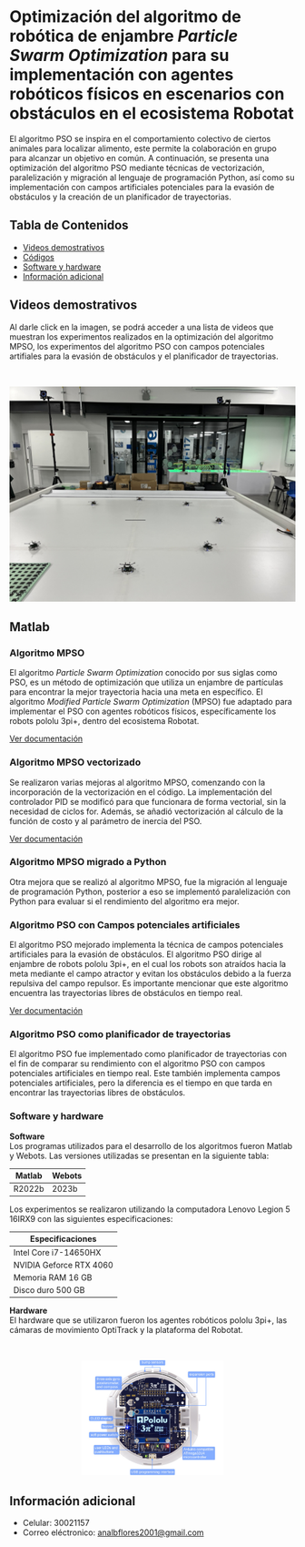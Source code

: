 # Optimización del algoritmo de robótica de enjambre *Particle Swarm Optimization* para su implementación con agentes robóticos físicos en escenarios con obstáculos en el ecosistema Robotat 
El algoritmo PSO se inspira en el comportamiento colectivo de ciertos animales para localizar alimento, este permite la colaboración en grupo para alcanzar un objetivo en común. A continuación, se presenta una optimización del algoritmo PSO mediante técnicas de vectorización, paralelización y migración al lenguaje de programación Python, así como su implementación con campos artificiales potenciales para la evasión de obstáculos y la creación de un planificador de trayectorias.

## Tabla de Contenidos
- [Videos demostrativos](#videos-demostrativos)
- [Códigos](#códigos)
- [Software y hardware](#software-y-hardware)
- [Información adicional](#información-adicional)

## Videos demostrativos
Al darle click en la imagen, se podrá acceder a una lista de videos que muestran los experimentos realizados en la optimización del algoritmo MPSO, los experimentos del algoritmo PSO con campos potenciales artifiales para la evasión de obstáculos y el planificador de trayectorias.

<br><div align="center">
    <a href="https://www.youtube.com/playlist?list=PLzFnfpUH2HcghOW6Uw1g37CLO4F0z6kMn">
        <img src="Figuras/robotat.JPEG" alt="Imagen en el repositorio" width="800"/>
    </a>
</div>

## Matlab
### Algoritmo MPSO 
El algoritmo _Particle Swarm Optimization_ conocido por sus siglas como PSO, es un método de optimización que utiliza un enjambre de partículas para encontrar la mejor trayectoria hacia una meta en específico. El algoritmo _Modified Particle Swarm Optimization_ (MPSO) fue adaptado para implementar el PSO con agentes robóticos físicos, específicamente los robots pololu 3pi+, dentro del ecosistema Robotat. 

[Ver documentación](MPSO.md)

### Algoritmo MPSO vectorizado
Se realizaron varias mejoras al algoritmo MPSO, comenzando con la incorporación de la vectorización en el código. La implementación del controlador PID se modificó para que funcionara de forma vectorial, sin la necesidad de ciclos for. Además, se añadió vectorización al cálculo de la función de costo y al parámetro de inercia del PSO. 

[Ver documentación](MPSO_vec.md)

### Algoritmo MPSO migrado a Python
Otra mejora que se realizó al algoritmo MPSO, fue la migración al lenguaje de programación Python, posterior a eso se implementó paralelización con Python para evaluar si el rendimiento del algoritmo era mejor.

### Algoritmo PSO con Campos potenciales artificiales
El algoritmo PSO mejorado implementa la técnica de campos potenciales artificiales para la evasión de obstáculos. El algoritmo PSO dirige al enjambre de robots pololu 3pi+, en el cual los robots son atraídos hacia la meta mediante el campo atractor y evitan los obstáculos debido a la fuerza repulsiva del campo repulsor. Es importante mencionar que este algoritmo encuentra las trayectorias libres de obstáculos en tiempo real.

[Ver documentación](MPSO_APF.md)

### Algoritmo PSO como planificador de trayectorias
El algoritmo PSO fue implementado como planificador de trayectorias con el fin de comparar su rendimiento con el algoritmo PSO con campos potenciales artificiales en tiempo real. Este también implementa campos potenciales artificiales, pero la diferencia es el tiempo en que tarda en encontrar las trayectorias libres de obstáculos.

### Software y hardware
**Software**
<br> Los programas utilizados para el desarrollo de los algoritmos fueron Matlab y Webots. Las versiones utilizadas se presentan en la siguiente tabla: 

| **Matlab** | **Webots** | 
|--------|--------|
| R2022b | 2023b  | 

Los experimentos se realizaron utilizando la computadora Lenovo Legion 5 16IRX9 con las siguientes especificaciones:

|**Especificaciones**| 
|--------------------|
| Intel Core i7-14650HX |
| NVIDIA Geforce RTX 4060 |
| Memoria RAM 16 GB |
| Disco duro 500 GB |


**Hardware**
<br> El hardware que se utilizaron fueron los agentes robóticos pololu 3pi+, las cámaras de movimiento OptiTrack y la plataforma del Robotat.

<br><div align="center">
    <img src="Figuras/pololu.png" alt="Imagen robot pololu 3pi+" width="250"><br>
</div>

## Información adicional
- Celular: 30021157
- Correo eléctronico: analbflores2001@gmail.com
 


